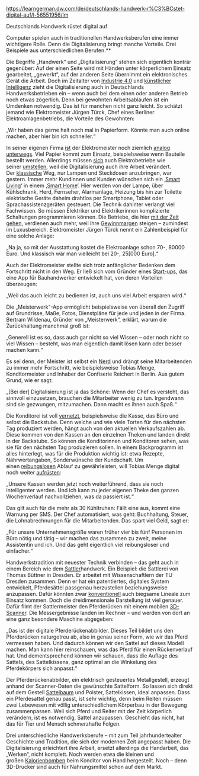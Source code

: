 https://learngerman.dw.com/de/deutschlands-handwerk-r%C3%BCstet-digital-auf/l-56551956/lm

Deutschlands Handwerk rüstet digital auf  
  
Computer spielen auch in traditionellen Handwerksberufen eine immer wichtigere Rolle. Denn die Digitalisierung bringt manche Vorteile. Drei Beispiele aus unterschiedlichen Berufen.**  
  
Die Begriffe „Handwerk“ und „Digitalisierung“ stehen sich eigentlich konträr gegenüber: Auf der einen Seite wird mit Händen unter körperlichem Einsatz gearbeitet, „gewerkt“, auf der anderen Seite übernimmt ein elektronisches Gerät die Arbeit. Doch im Zeitalter von [Industrie 4.0](https://learngerman.dw.com/de/deutschlands-handwerk-r%C3%BCstet-digital-auf/l-56551956/lm#) und [künstlicher Intelligenz](https://learngerman.dw.com/de/deutschlands-handwerk-r%C3%BCstet-digital-auf/l-56551956/lm#) zieht die Digitalisierung auch in Deutschlands Handwerksbetrieben ein – wenn auch bei dem einen oder anderen Betrieb noch etwas zögerlich. Denn bei gewohnten Arbeitsabläufen ist ein Umdenken notwendig. Das ist für manchen nicht ganz leicht. So schätzt jemand wie Elektromeister Jürgen Türck, Chef eines Berliner Elektroanlagenbetriebs, die Vorteile des Gewohnten:  
  
„Wir haben das gerne halt noch mal in Papierform. Könnte man auch online machen, aber hier bin ich schneller.“  
  
In seiner eigenen Firma [ist](https://learngerman.dw.com/de/deutschlands-handwerk-r%C3%BCstet-digital-auf/l-56551956/lm#) der Elektromeister noch ziemlich [analog unterwegs](https://learngerman.dw.com/de/deutschlands-handwerk-r%C3%BCstet-digital-auf/l-56551956/lm#). Viel Papier kommt zum Einsatz, beispielsweise wenn Bauteile bestellt werden. Allerdings müssen [sich](https://learngerman.dw.com/de/deutschlands-handwerk-r%C3%BCstet-digital-auf/l-56551956/lm#) auch Elektrobetriebe wie seiner [umstellen](https://learngerman.dw.com/de/deutschlands-handwerk-r%C3%BCstet-digital-auf/l-56551956/lm#), weil die Digitalisierung auch ihre Arbeit verändert. Der [klassische](https://learngerman.dw.com/de/deutschlands-handwerk-r%C3%BCstet-digital-auf/l-56551956/lm#) Weg, nur Lampen und Steckdosen anzubringen, war gestern. Immer mehr Kundinnen und Kunden wünschen sich ein ‚[Smart Living](https://learngerman.dw.com/de/deutschlands-handwerk-r%C3%BCstet-digital-auf/l-56551956/lm#)‘ in einem ‚[Smart Home](https://learngerman.dw.com/de/deutschlands-handwerk-r%C3%BCstet-digital-auf/l-56551956/lm#)‘. Hier werden von der Lampe, über Kühlschrank, Herd, Fernseher, Alarmanlage, Heizung bis hin zur Toilette elektrische Geräte daheim drahtlos per Smartphone, Tablet oder Sprachassistenzgeräten gesteuert. Die Technik dahinter verlangt viel Fachwissen. So müssen Elektriker und Elektrikerinnen komplizierte Schaltungen programmieren können. Die Betriebe, die hier [mit der Zeit gehen](https://learngerman.dw.com/de/deutschlands-handwerk-r%C3%BCstet-digital-auf/l-56551956/lm#), verdienen auch mehr, weil ihre [Gewinnmargen](https://learngerman.dw.com/de/deutschlands-handwerk-r%C3%BCstet-digital-auf/l-56551956/lm#) steigen – zumindest im Luxusbereich. Elektromeister Jürgen Türck nennt ein Zahlenbeispiel für eine solche Anlage:  
  
„Na ja, so mit der Ausstattung kostet die Elektroanlage schon 70-, 80000 Euro. Und klassisch wär man vielleicht bei 20-, 25[000 Euro].“  
  
Auch der Elektromeister stellte sich trotz anfänglicher Bedenken dem Fortschritt nicht in den Weg. Er ließ sich vom Gründer eines [Start-ups](https://learngerman.dw.com/de/deutschlands-handwerk-r%C3%BCstet-digital-auf/l-56551956/lm#), das eine App für Bauhandwerker entwickelt hat, von deren Vorteilen überzeugen:    
  
„Weil das auch leicht zu bedienen ist, auch uns viel Arbeit ersparen wird.“  
  
Die „Meisterwerk“-App ermöglicht beispielsweise von überall den Zugriff auf Grundrisse, Maße, Fotos, Dienstpläne für jede und jeden in der Firma. Bertram Wildenau, Gründer von „Meisterwerk“, erklärt, warum die Zurückhaltung manchmal groß ist:  
  
„Generell ist es so, dass auch gar nicht so viel Wissen – oder noch nicht so viel Wissen – besteht, was man eigentlich damit lösen kann oder besser machen kann.“  
  
Es sei denn, der Meister ist selbst ein [Nerd](https://learngerman.dw.com/de/deutschlands-handwerk-r%C3%BCstet-digital-auf/l-56551956/lm#) und drängt seine Mitarbeitenden zu immer mehr Fortschritt, wie beispielsweise Tobias Menge, Konditormeister und Inhaber der Confiserie Reichert in Berlin. Aus gutem Grund, wie er sagt:  
  
„[Bei der] Digitalisierung ist ja das Schöne: Wenn der Chef es versteht, das sinnvoll einzusetzen, brauchen die Mitarbeiter wenig zu tun. Irgendwann sind sie gezwungen, mitzumachen. Dann macht es ihnen auch Spaß.“  
  
Die Konditorei ist voll [vernetzt](https://learngerman.dw.com/de/deutschlands-handwerk-r%C3%BCstet-digital-auf/l-56551956/lm#), beispielsweise die Kasse, das Büro und selbst die Backstube. Denn welche und wie viele Torten für den nächsten Tag produziert werden, hängt auch von den aktuellen Verkaufszahlen ab. Diese kommen von den Kassen an den einzelnen Theken und landen direkt in der Backstube. So können die Konditorinnen und Konditoren sehen, was sie für den nächsten Tag produzieren sollen. In einem Backprogramm ist alles hinterlegt, was für die Produktion wichtig ist: etwa Rezepte, Nährwertangaben, Sonderwünsche der Kundschaft. Um einen [reibungslosen](https://learngerman.dw.com/de/deutschlands-handwerk-r%C3%BCstet-digital-auf/l-56551956/lm#) Ablauf zu gewährleisten, will Tobias Menge digital noch weiter [aufrüsten](https://learngerman.dw.com/de/deutschlands-handwerk-r%C3%BCstet-digital-auf/l-56551956/lm#):  
  
„Unsere Kassen werden jetzt noch weiterführend, dass sie noch intelligenter werden. Und ich kann zu jeder eigenen Theke den ganzen Wochenverlauf nachvollziehen, was da passiert ist.“  
  
Das gilt auch für die mehr als 30 Kühltruhen: Fällt eine aus, kommt eine Warnung per SMS. Der Chef automatisiert, was geht: Buchhaltung, Steuer, die Lohnabrechnungen für die Mitarbeitenden. Das spart viel Geld, sagt er:  
  
„Für unsere Unternehmensgröße waren früher vier bis fünf Personen im Büro nötig und tätig – wir machen das zusammen zu zweit, meine Assistentin und ich. Und das geht eigentlich viel reibungsloser und einfacher.“  
  
Handwerkstradition mit neuester Technik verbinden – das geht auch in einem Bereich wie dem [Sattler](https://learngerman.dw.com/de/deutschlands-handwerk-r%C3%BCstet-digital-auf/l-56551956/lm#)handwerk. Ein Beispiel: die Sattlerei von Thomas Büttner in Dresden. Er arbeitet mit Wissenschaftlern der TU Dresden zusammen. Denn er hat ein patentiertes, digitales System entwickelt, Pferdesättel passgenau herzustellen beziehungsweise anzupassen. Dafür könnten zwar [konventionell](https://learngerman.dw.com/de/deutschlands-handwerk-r%C3%BCstet-digital-auf/l-56551956/lm#) auch biegsame Lineale zum Einsatz kommen. Doch die dreidimensionale Darstellung ist viel genauer. Dafür filmt der Sattlermeister den Pferderücken mit einem mobilen [3D-Scanner](https://learngerman.dw.com/de/deutschlands-handwerk-r%C3%BCstet-digital-auf/l-56551956/lm#). Die Messergebnisse landen im Rechner – und werden von dort an eine ganz besondere Maschine abgegeben:  
  
„Das ist der digitale Pferderückenabbilder. Dieses Teil bildet uns den Pferderücken naturgetreu ab, also in genau seiner Form, wie wir das Pferd vermessen haben. Und dadurch können wir den Sattel auf dieses Modell machen. Man kann hier reinschauen, was das Pferd für einen Rückenverlauf hat. Und dementsprechend können wir schauen, dass die Auflage des Sattels, des Sattelkissens, ganz optimal an die Winkelung des Pferdekörpers sich anpasst.“  
  
Der Pferderückenabbilder, ein elektrisch gesteuertes Metallgestell, erzeugt anhand der Scanner-Daten die gewünschte Sattelform. So lassen sich direkt auf dem Gestell [Sattelbaum](https://learngerman.dw.com/de/deutschlands-handwerk-r%C3%BCstet-digital-auf/l-56551956/lm#) und Polster, Sattelkissen, ideal anpassen. Dass ein Pferdesattel genau passt, ist sehr wichtig, denn beim Reiten müssen zwei Lebewesen mit völlig unterschiedlichem Körperbau in der Bewegung zusammenpassen. Weil sich Pferd und Reiter mit der Zeit körperlich verändern, ist es notwendig, Sattel anzupassen. Geschieht das nicht, hat das für Tier und Mensch schmerzhafte Folgen.  
  
Drei unterschiedliche Handwerksberufe – mit zum Teil jahrhundertealter Geschichte und Tradition, die sich der modernen Zeit angepasst haben. Die Digitalisierung erleichtert ihre Arbeit, ersetzt allerdings die Handarbeit, das „Werken“, nicht komplett. Noch werden etwa die kleinen und großen [Kalorienbomben](https://learngerman.dw.com/de/deutschlands-handwerk-r%C3%BCstet-digital-auf/l-56551956/lm#) beim Konditor von Hand hergestellt. Noch – denn 3D-Drucker sind auch für Nahrungsmittel schon auf dem Markt.